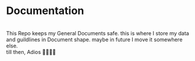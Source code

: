 # Documentation
<br />
This Repo keeps my General Documents safe.
this is where I store my data and guildlines in Document shape. maybe in future I move it somewhere else.
<br />
till then, Adios 🚶🏽‍♂️‍➡️
